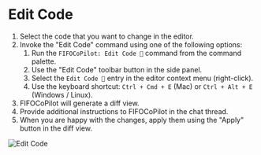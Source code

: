 # Edit Code

1. Select the code that you want to change in the editor.
2. Invoke the "Edit Code" command using one of the following options:
   1. Run the `FIFOCoPilot: Edit Code 💬` command from the command palette.
   1. Use the "Edit Code" toolbar button in the side panel.
   1. Select the `Edit Code 💬` entry in the editor context menu (right-click).
   1. Use the keyboard shortcut: `Ctrl + Cmd + E` (Mac) or `Ctrl + Alt + E` (Windows / Linux).
3. FIFOCoPilot will generate a diff view.
4. Provide additional instructions to FIFOCoPilot in the chat thread.
5. When you are happy with the changes, apply them using the "Apply" button in the diff view.

![Edit Code](https://raw.githubusercontent.com/fifo-ai/fifo-vscode/main/app/vscode/asset/media/screenshot-edit-code.gif)
